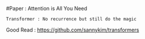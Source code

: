 #Paper : Attention is All You Need
```
Transformer : No recurrence but still do the magic 
```
Good Read : https://github.com/sannykim/transformers
